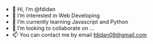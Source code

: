 - 👋 Hi, I’m @fdidan
- 👀 I’m interested in Web Developing
- 🌱 I’m currently learning Javascript and Python
- 💞️ I’m looking to collaborate on ...
- 📫 You can contact me by email fdidan09@gmail.com

<!---
fdidan/fdidan is a ✨ special ✨ repository because its `README.md` (this file) appears on your GitHub profile.
You can click the Preview link to take a look at your changes.
--->
